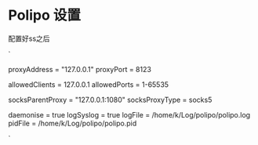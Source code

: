 # Polipo 设置



配置好ss之后

`

proxyAddress = "127.0.0.1"
proxyPort = 8123

allowedClients = 127.0.0.1
allowedPorts = 1-65535

socksParentProxy = "127.0.0.1:1080"
socksProxyType = socks5

daemonise = true
logSyslog = true
logFile = /home/k/Log/polipo/polipo.log
pidFile = /home/k/Log/polipo/polipo.pid

`
